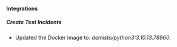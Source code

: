 #### Integrations
##### Create Test Incidents
- Updated the Docker image to: *demisto/python3:3.10.13.78960*.
